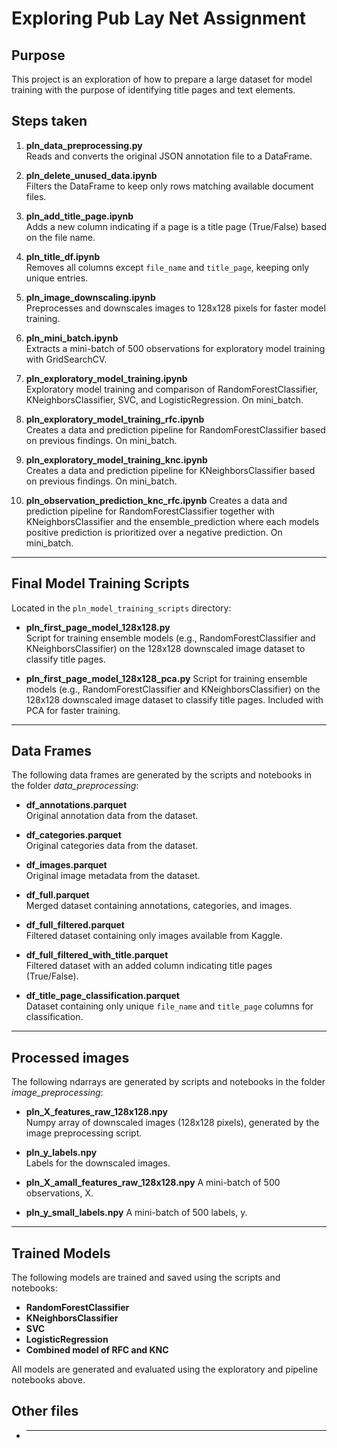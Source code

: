 # Exploring Pub Lay Net Assignment

## Purpose
This project is an exploration of how to prepare a large dataset for model training with the purpose of identifying title pages and text elements.

## Steps taken

1. **pln_data_preprocessing.py**  
   Reads and converts the original JSON annotation file to a DataFrame.

2. **pln_delete_unused_data.ipynb**  
   Filters the DataFrame to keep only rows matching available document files.

3. **pln_add_title_page.ipynb**  
   Adds a new column indicating if a page is a title page (True/False) based on the file name.

4. **pln_title_df.ipynb**  
   Removes all columns except `file_name` and `title_page`, keeping only unique entries.

5. **pln_image_downscaling.ipynb**  
   Preprocesses and downscales images to 128x128 pixels for faster model training.

6. **pln_mini_batch.ipynb**  
   Extracts a mini-batch of 500 observations for exploratory model training with GridSearchCV.

7. **pln_exploratory_model_training.ipynb**  
   Exploratory model training and comparison of RandomForestClassifier, KNeighborsClassifier, SVC, and LogisticRegression. On mini_batch.

8. **pln_exploratory_model_training_rfc.ipynb**  
   Creates a data and prediction pipeline for RandomForestClassifier based on previous findings. On mini_batch.

9. **pln_exploratory_model_training_knc.ipynb**  
   Creates a data and prediction pipeline for KNeighborsClassifier based on previous findings. On mini_batch.

10. **pln_observation_prediction_knc_rfc.ipynb**
    Creates a data and prediction pipeline for RandomForestClassifier together with KNeighborsClassifier and the ensemble_prediction where each models positive prediction is prioritized over a negative prediction. On mini_batch.

---

## Final Model Training Scripts

Located in the `pln_model_training_scripts` directory:

- **pln_first_page_model_128x128.py**  
  Script for training ensemble models (e.g., RandomForestClassifier and KNeighborsClassifier) on the 128x128 downscaled image dataset to classify title pages.

- **pln_first_page_model_128x128_pca.py**
    Script for training ensemble models (e.g., RandomForestClassifier and KNeighborsClassifier) on the 128x128 downscaled image dataset to classify title pages. Included with PCA for faster training.

---

## Data Frames

The following data frames are generated by the scripts and notebooks in the folder *data_preprocessing*:

- **df_annotations.parquet**  
  Original annotation data from the dataset.

- **df_categories.parquet**  
  Original categories data from the dataset.

- **df_images.parquet**  
  Original image metadata from the dataset.

- **df_full.parquet**  
  Merged dataset containing annotations, categories, and images.

- **df_full_filtered.parquet**  
  Filtered dataset containing only images available from Kaggle.

- **df_full_filtered_with_title.parquet**  
  Filtered dataset with an added column indicating title pages (True/False).

- **df_title_page_classification.parquet**  
  Dataset containing only unique `file_name` and `title_page` columns for classification.

---

## Processed images

The following ndarrays are generated by scripts and notebooks in the folder *image_preprocessing*:

- **pln_X_features_raw_128x128.npy**  
  Numpy array of downscaled images (128x128 pixels), generated by the image preprocessing script.

- **pln_y_labels.npy**  
  Labels for the downscaled images.

- **pln_X_amall_features_raw_128x128.npy**
    A mini-batch of 500 observations, X.

- **pln_y_small_labels.npy**
    A mini-batch of 500 labels, y.

---

## Trained Models

The following models are trained and saved using the scripts and notebooks:

- **RandomForestClassifier**
- **KNeighborsClassifier**
- **SVC**
- **LogisticRegression**
- **Combined model of RFC and KNC**

All models are generated and evaluated using the exploratory and pipeline notebooks above.

## Other files
- ****